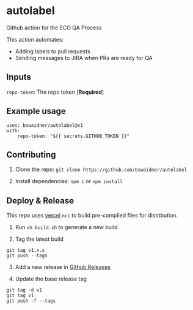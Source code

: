 # autolabel

Github action for the ECO QA Process

This action automates:
- Adding labels to pull requests
- Sending messages to JIRA when PRs are ready for QA

## Inputs
 
`repo-token`: The repo token [**Required**]

## Example usage

```
uses: bswaidner/autolabel@v1
with:
    repo-token: "${{ secrets.GITHUB_TOKEN }}"
```

## Contributing 

1. Clone the repo: `git clone https://github.com/bswaidner/autolabel`

2. Install dependencies:
`npm i` or `npm install`

## Deploy & Release

This repo uses [vercel](https://github.com/vercel/ncc) `ncc`  to build pre-compiled files for distribution.

1. Run `sh build.sh` to generate a new build.

2. Tag the latest build
```
git tag v1.x.x
git push --tags
```

3. Add a new release in [Github Releases](https://github.com/bswaidner/autolabel/releases)

4. Update the base release tag
```
git tag -d v1
git tag v1
git push -f --tags
```
